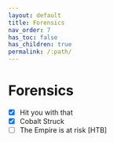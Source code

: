 ```yaml
---
layout: default
title: Forensics
nav_order: 7
has_toc: false
has_children: true
permalink: /:path/
---
```

# Forensics
- [x] Hit you with that
- [x] Cobalt Struck
- [ ] The Empire is at risk [HTB]
